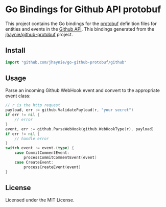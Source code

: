 # Go Bindings for Github API protobuf

This project contains the Go bindings for the [protobuf](https://github.com/google/protobuf) definition files for entities and events in the [Github API](https://developer.github.com/).  This bindings generated from the [jhaynie/github-protobuf](https://github.com/jhaynie/github-protobuf) project.

## Install

```go
import "github.com/jhaynie/go-github-protobuf/github"
```

## Usage

Parse an incoming Github WebHook event and convert to the appropriate event class:

```go
// r is the http request
payload, err := github.ValidatePayload(r, "your secret")
if err != nil {
	// error
}
event, err := github.ParseWebHook(github.WebHookType(r), payload)
if err != nil {
	// handle error
}
switch event := event.(type) {
	case CommitCommentEvent:
	    processCommitCommentEvent(event)
	case CreateEvent:
	    processCreateEvent(event)
}
```


## License

Licensed under the MIT License.
